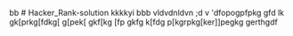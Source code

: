bb # Hacker_Rank-solution
kkkkyi
bbb
vldvdnldvn
;d
v
'dfopogpfpkg
gfd
lk
gk[prkg[fdkg[
g[pek[
gkf[kg
[fp
gkfg
k[fdg
p[kgrpkg[ker\]]pegkg
gerthgdf
